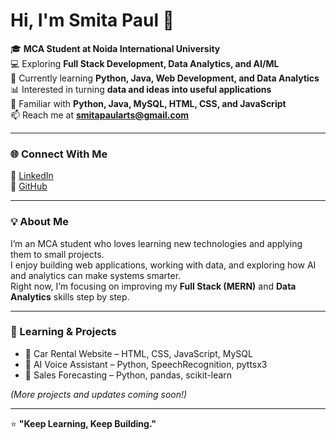 # Hi, I'm Smita Paul 👋

🎓 **MCA Student at Noida International University**  
💻 Exploring **Full Stack Development, Data Analytics, and AI/ML**  
🌱 Currently learning **Python, Java, Web Development, and Data Analytics**   
📊 Interested in turning **data and ideas into useful applications**  
🧠 Familiar with **Python, Java, MySQL, HTML, CSS, and JavaScript**  
📫 Reach me at **smitapaularts@gmail.com**

---

### 🌐 Connect With Me
🔗 [LinkedIn](https://www.linkedin.com/in/smita-paul-51842134b)  
🐙 [GitHub](https://github.com/Smita-Pau)

---

### 💡 About Me
I’m an MCA student who loves learning new technologies and applying them to small projects.  
I enjoy building web applications, working with data, and exploring how AI and analytics can make systems smarter.  
Right now, I’m focusing on improving my **Full Stack (MERN)** and **Data Analytics** skills step by step.

---

### 📘 Learning & Projects
- 🔹 Car Rental Website – HTML, CSS, JavaScript, MySQL  
- 🔹 AI Voice Assistant – Python, SpeechRecognition, pyttsx3  
- 🔹 Sales Forecasting – Python, pandas, scikit-learn  

*(More projects and updates coming soon!)*  

---

⭐ **"Keep Learning, Keep Building."**
